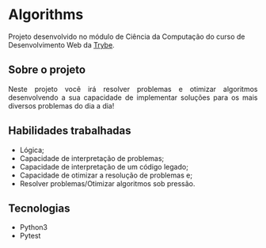 # Algorithms

Projeto desenvolvido no módulo de Ciência da Computação do curso de Desenvolvimento Web da [Trybe](https://www.betrybe.com/).

## Sobre o projeto

<div align="justify">

Neste projeto você irá resolver problemas e otimizar algoritmos desenvolvendo a sua capacidade de implementar soluções para os mais diversos problemas do dia a dia!
</div>

## Habilidades trabalhadas

* Lógica;
* Capacidade de interpretação de problemas;
* Capacidade de interpretação de um código legado;
* Capacidade de otimizar a resolução de problemas e;
* Resolver problemas/Otimizar algoritmos sob pressão.

## Tecnologias

* Python3
* Pytest
